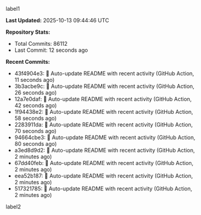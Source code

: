 
label1 
<!-- ACTIVITY_START -->
**Last Updated:** 2025-10-13 09:44:46 UTC

**Repository Stats:**
- Total Commits: 86112
- Last Commit: 12 seconds ago

**Recent Commits:**
- 43f4904e3: 🤖 Auto-update README with recent activity (GitHub Action, 11 seconds ago)
- 3b3acbe9c: 🤖 Auto-update README with recent activity (GitHub Action, 26 seconds ago)
- 12a7e0daf: 🤖 Auto-update README with recent activity (GitHub Action, 42 seconds ago)
- 1f94438e2: 🤖 Auto-update README with recent activity (GitHub Action, 58 seconds ago)
- 2283911da: 🤖 Auto-update README with recent activity (GitHub Action, 70 seconds ago)
- 94664cbe3: 🤖 Auto-update README with recent activity (GitHub Action, 80 seconds ago)
- a3ed8d9d2: 🤖 Auto-update README with recent activity (GitHub Action, 2 minutes ago)
- 67dd40feb: 🤖 Auto-update README with recent activity (GitHub Action, 2 minutes ago)
- eea52b187: 🤖 Auto-update README with recent activity (GitHub Action, 2 minutes ago)
- 517321785: 🤖 Auto-update README with recent activity (GitHub Action, 2 minutes ago)
<!-- ACTIVITY_END -->

label2
